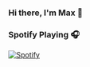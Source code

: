 ### Hi there, I'm Max 👋

### Spotify Playing 🎧
[![Spotify](https://spotify-github-profile.kittinanx.com/api/view?uid=313mhzf45phrriiwvawj5hlmp2ue&cover_image=true&theme=default&show_offline=false&background_color=121212&interchange=false)](https://spotify-github-profile.kittinanx.com/api/view?uid=313mhzf45phrriiwvawj5hlmp2ue&redirect=true)
